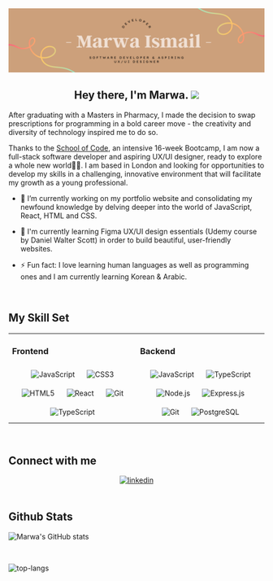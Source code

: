 <img src="./LinkedIn Banner.png" alt="banner that says Marwa Ismail - Software Developer">

## <div align="center">Hey there, I'm Marwa. <img src="https://raw.githubusercontent.com/MartinHeinz/MartinHeinz/master/wave.gif" width="30px"></div>

After graduating with a Masters in Pharmacy, I made the decision to swap prescriptions for programming in a bold career move - the creativity and diversity of technology inspired me to do so.

Thanks to the [School of Code](https://www.schoolofcode.co.uk/), an intensive 16-week Bootcamp, I am now a full-stack software developer and aspiring UX/UI designer, ready to explore a whole new world🧞‍♂️. I am based in London and looking for opportunities to develop my skills in a challenging, innovative environment that will facilitate my growth as a young professional.

- 🌱 I’m currently working on my portfolio website and consolidating my newfound knowledge by delving deeper into the world of JavaScript, React, HTML and CSS.

- 🎨 I'm currently learning Figma UX/UI design essentials (Udemy course by Daniel Walter Scott) in order to build beautiful, user-friendly websites.

- ⚡ Fun fact: I love learning human languages as well as programming ones and I am currently learning Korean & Arabic.

<br/>

## My Skill Set

<div align="center">
<table><tr><td valign="center" width="50%">

### Frontend

<div align="center">  
<div align="center">  
<img style="margin: 10px" src="https://profilinator.rishav.dev/skills-assets/javascript-original.svg" alt="JavaScript" height="50" />  
<img style="margin: 10px" src="https://profilinator.rishav.dev/skills-assets/css3-original-wordmark.svg" alt="CSS3" height="50" />  
<img style="margin: 10px" src="https://profilinator.rishav.dev/skills-assets/html5-original-wordmark.svg" alt="HTML5" height="50" />  
<img style="margin: 10px" src="https://profilinator.rishav.dev/skills-assets/react-original-wordmark.svg" alt="React" height="50" />  
<img style="margin: 10px" src="https://profilinator.rishav.dev/skills-assets/git-scm-icon.svg" alt="Git" height="50" />  
<img style="margin: 10px" src="https://profilinator.rishav.dev/skills-assets/typescript-original.svg" alt="TypeScript" height="50" />  
</div>

</td><td valign="center" width="50%">

### Backend

<div align="center">  
<img style="margin: 10px" src="https://profilinator.rishav.dev/skills-assets/javascript-original.svg" alt="JavaScript" height="50" />  
<img style="margin: 10px" src="https://profilinator.rishav.dev/skills-assets/typescript-original.svg" alt="TypeScript" height="50" />  
<img style="margin: 10px" src="https://profilinator.rishav.dev/skills-assets/nodejs-original-wordmark.svg" alt="Node.js" height="50" />  
<img style="margin: 10px" src="https://profilinator.rishav.dev/skills-assets/express-original-wordmark.svg" alt="Express.js" height="50" />  
<img style="margin: 10px" src="https://profilinator.rishav.dev/skills-assets/git-scm-icon.svg" alt="Git" height="50" />  
<img style="margin: 10px" src="https://profilinator.rishav.dev/skills-assets/postgresql-original-wordmark.svg" alt="PostgreSQL" height="50" /> 
</div>

</td></tr></table>  
</div>

<br/>

## Connect with me

<div align="center">
<a href="https://linkedin.com/in/marwaismail" target="_blank">
<img src=https://img.shields.io/badge/linkedin-%231E77B5.svg?&style=for-the-badge&logo=linkedin&logoColor=white alt=linkedin style="margin-bottom: 5px;" />
</a>
</div>

<br/>

## Github Stats

![Marwa's GitHub stats](https://github-readme-stats.vercel.app/api?username=marwaismail99&show_icons=true&theme=panda)

<br/>

![top-langs](https://github-readme-stats.vercel.app/api/top-langs?username=marwaismail99&show_icons=true&theme=panda)
